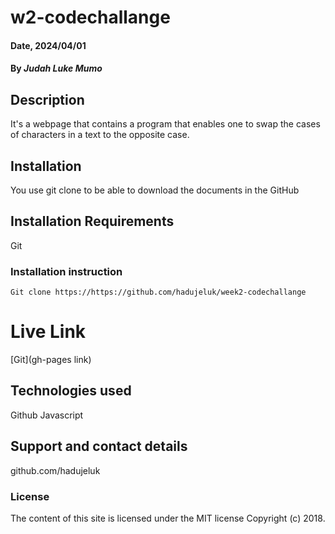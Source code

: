 # w2-codechallange


#### Date, 2024/04/01

#### By *Judah Luke Mumo*

## Description
It's a webpage that contains a program that enables one to swap the cases of characters in a text to the opposite case.

## Installation
You use git clone to be able to download the documents in the GitHub

## Installation Requirements
Git

### Installation instruction
```
Git clone https://https://github.com/hadujeluk/week2-codechallange

```

# Live Link
[Git](gh-pages link)

## Technologies used

Github
Javascript

## Support and contact details
github.com/hadujeluk

### License
The content of this site is licensed under the MIT license
Copyright (c) 2018.


